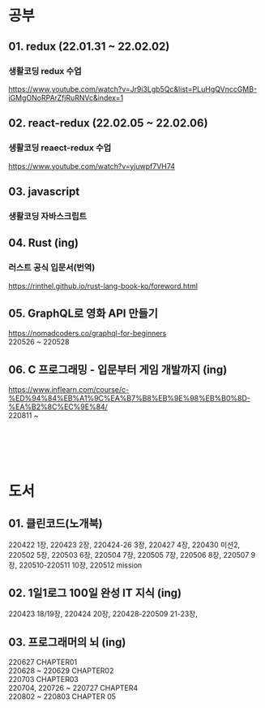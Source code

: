 # 공부

## 01. redux (22.01.31 ~ 22.02.02)
### 생활코딩 redux 수업
https://www.youtube.com/watch?v=Jr9i3Lgb5Qc&list=PLuHgQVnccGMB-iGMgONoRPArZfjRuRNVc&index=1

## 02. react-redux (22.02.05 ~ 22.02.06)
### 생활코딩 reaect-redux 수업
https://www.youtube.com/watch?v=yjuwpf7VH74

## 03. javascript
### 생활코딩 자바스크립트

## 04. Rust (ing)
### 러스트 공식 입문서(번역)
https://rinthel.github.io/rust-lang-book-ko/foreword.html

## 05. GraphQL로 영화 API 만들기
https://nomadcoders.co/graphql-for-beginners  
220526 ~ 220528   

## 06. C 프로그래밍 - 입문부터 게임 개발까지 (ing)
https://www.inflearn.com/course/c-%ED%94%84%EB%A1%9C%EA%B7%B8%EB%9E%98%EB%B0%8D-%EA%B2%8C%EC%9E%84/   
220811 ~   

<br><br>
---

# 도서   
## 01. 클린코드(노개북)
220422 1장, 220423 2장, 220424-26 3장, 220427 4장, 220430 미션2, 220502 5장, 220503 6장, 220504 7장, 220505 7장, 220506 8장, 220507 9장, 220510-220511 10장, 220512 mission

## 02. 1일1로그 100일 완성 IT 지식 (ing)
220423 18/19장, 220424 20장, 220428-220509 21-23장,

## 03. 프로그래머의 뇌 (ing)
220627 CHAPTER01  
220628 ~ 220629 CHAPTER02  
220703 CHAPTER03  
220704, 220726 ~ 220727 CHAPTER4  
220802 ~ 220803 CHAPTER 05
